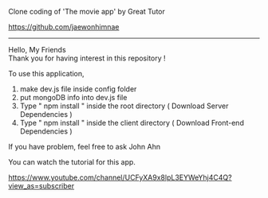 Clone coding of 'The movie app' by Great Tutor <John Ahn>

https://github.com/jaewonhimnae

-----------------------------------

Hello, My Friends  
Thank you for having interest in this repository ! 

To use this application, 

1. make dev.js file inside config folder 
2. put mongoDB info into dev.js file 
3. Type  " npm install " inside the root directory  ( Download Server Dependencies ) 
4. Type " npm install " inside the client directory ( Download Front-end Dependencies )


If you have problem, feel free to ask John Ahn

You can watch the tutorial for this app.

https://www.youtube.com/channel/UCFyXA9x8lpL3EYWeYhj4C4Q?view_as=subscriber


